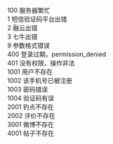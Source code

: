 100 服务器繁忙<br />
1 短信验证码平台出错<br />
2 融云出错<br />
3 七牛出错<br />
9 参数格式错误<br />
400 登录过期，permission_denied<br />
401 没有权限，操作非法<br />
1001 用户不存在<br />
1002 该手机号已被注册<br />
1003 密码错误<br />
1004 验证码有误<br />
2001 钓点不存在<br />
2002 评价不存在<br />
3001 微博不存在<br />
4001 帖子不存在<br />